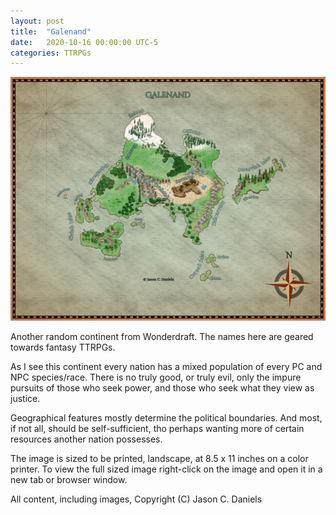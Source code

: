 ```yaml
---
layout: post
title:  "Galenand"
date:   2020-10-16 00:00:00 UTC-5  
categories: TTRPGs
---
```

![The continent of Galenand](/ttrpgs/maps/Galenand.jpg)

Another random continent from Wonderdraft. The names here are geared towards fantasy TTRPGs.

As I see this continent every nation has a mixed population of every PC and NPC species/race. 
There is no truly good, or truly evil, only the impure pursuits of those who seek power, and those
who seek what they view as justice.

Geographical features mostly determine the political boundaries. And most, if not all, should be
self-sufficient, tho perhaps wanting more of certain resources another nation possesses.

The image is sized to be printed, landscape, at 8.5 x 11 inches on a color printer.
To view the full sized image right-click on the image and open it in a new tab or browser window.

All content, including images, Copyright (C) Jason C. Daniels

[link-ref]: http://jason-c-daniels.net/
